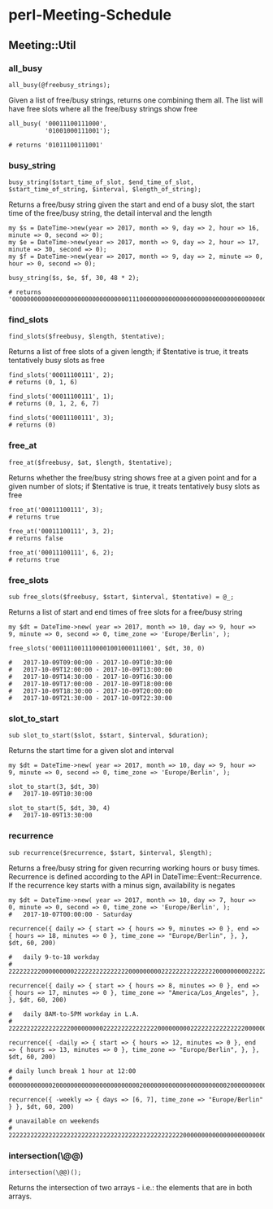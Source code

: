 # perl-Meeting-Schedule #

## Meeting::Util

### all\_busy

    all_busy(@freebusy_strings);

Given a list of free/busy strings, returns one combining them all. The list will have free slots where all the free/busy strings show free 

    all_busy( '00011100111000', 
              '01001000111001');

    # returns '01011100111001'

### busy\_string

    busy_string($start_time_of_slot, $end_time_of_slot, $start_time_of_string, $interval, $length_of_string);

Returns a free/busy string given the start and end of a busy slot, the start time of the free/busy string, the detail interval and the length 

    my $s = DateTime->new(year => 2017, month => 9, day => 2, hour => 16, minute => 0, second => 0);
    my $e = DateTime->new(year => 2017, month => 9, day => 2, hour => 17, minute => 30, second => 0);
    my $f = DateTime->new(year => 2017, month => 9, day => 2, minute => 0, hour => 0, second => 0);

    busy_string($s, $e, $f, 30, 48 * 2);

    # returns '000000000000000000000000000000001110000000000000000000000000000000000000000000000000000000000000'

### find\_slots

    find_slots($freebusy, $length, $tentative);

Returns a list of free slots of a given length; if $tentative is true, it treats tentatively busy slots as free

    find_slots('00011100111', 2);
    # returns (0, 1, 6)

    find_slots('00011100111', 1);
    # returns (0, 1, 2, 6, 7)

    find_slots('00011100111', 3);
    # returns (0)

### free\_at

    free_at($freebusy, $at, $length, $tentative);

Returns whether the free/busy string shows free at a given point and for a given number of slots; if $tentative is true, it treats tentatively busy slots as free 

    free_at('00011100111', 3);
    # returns true

    free_at('00011100111', 3, 2);
    # returns false

    free_at('00011100111', 6, 2);
    # returns true

### free\_slots

    sub free_slots($freebusy, $start, $interval, $tentative) = @_;

Returns a list of start and end times of free slots for a free/busy string

    my $dt = DateTime->new( year => 2017, month => 10, day => 9, hour => 9, minute => 0, second => 0, time_zone => 'Europe/Berlin', );

    free_slots('0001110011100001001000111001', $dt, 30, 0)

    #   2017-10-09T09:00:00 - 2017-10-09T10:30:00
    #   2017-10-09T12:00:00 - 2017-10-09T13:00:00
    #   2017-10-09T14:30:00 - 2017-10-09T16:30:00
    #   2017-10-09T17:00:00 - 2017-10-09T18:00:00
    #   2017-10-09T18:30:00 - 2017-10-09T20:00:00
    #   2017-10-09T21:30:00 - 2017-10-09T22:30:00
	
### slot\_to\_start

    sub slot_to_start($slot, $start, $interval, $duration);

Returns the start time for a given slot and interval

    my $dt = DateTime->new( year => 2017, month => 10, day => 9, hour => 9, minute => 0, second => 0, time_zone => 'Europe/Berlin', );

    slot_to_start(3, $dt, 30)
    #   2017-10-09T10:30:00

    slot_to_start(5, $dt, 30, 4)
    #   2017-10-09T13:30:00

### recurrence

    sub recurrence($recurrence, $start, $interval, $length);

Returns a free/busy string for given recurring working hours or busy times. Recurrence is defined according to the API in DateTime::Event::Recurrence. 
If the recurrence key starts with a minus sign, availability is negates 

    my $dt = DateTime->new( year => 2017, month => 10, day => 7, hour => 0, minute => 0, second => 0, time_zone => 'Europe/Berlin', );
    #   2017-10-07T00:00:00 - Saturday
    
    recurrence({ daily => { start => { hours => 9, minutes => 0 }, end => { hours => 18, minutes => 0 }, time_zone => "Europe/Berlin", }, }, $dt, 60, 200)
    
    #   daily 9-to-18 workday
    #   22222222200000000022222222222222200000000022222222222222200000000022222222222222200000000022222222222222200000000022222222222222200000000022222222222222200000000022222222222222200000000022222222222222
    
    recurrence({ daily => { start => { hours => 8, minutes => 0 }, end => { hours => 17, minutes => 0 }, time_zone => "America/Los_Angeles", }, }, $dt, 60, 200)

    #   daily 8AM-to-5PM workday in L.A.
    #   22222222222222222000000000222222222222222000000000222222222222222000000000222222222222222000000000222222222222222000000000222222222222222000000000222222222222222000000000222222222222222000000000222222
    
    recurrence({ -daily => { start => { hours => 12, minutes => 0 }, end => { hours => 13, minutes => 0 }, time_zone => "Europe/Berlin", }, }, $dt, 60, 200)

    # daily lunch break 1 hour at 12:00 
    #   00000000000020000000000000000000000020000000000000000000000020000000000000000000000020000000000000000000000020000000000000000000000020000000000000000000000020000000000000000000000020000000000000000000
    
    recurrence({ -weekly => { days => [6, 7], time_zone => "Europe/Berlin" } }, $dt, 60, 200)

    # unavailable on weekends
    #   22222222222222222222222222222222222222222222222200000000000000000000000000000000000000000000000000000000000000000000000000000000000000000000000000000000000000000000000022222222222222222222222222222222

### intersection(\\@@)

    intersection(\@@)();

Returns the intersection of two arrays - i.e.: the elements that are in both arrays.
